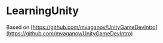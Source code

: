 # LearningUnity

Based on [https://github.com/mvaganov/UnityGameDevIntro](https://github.com/mvaganov/UnityGameDevIntro)

